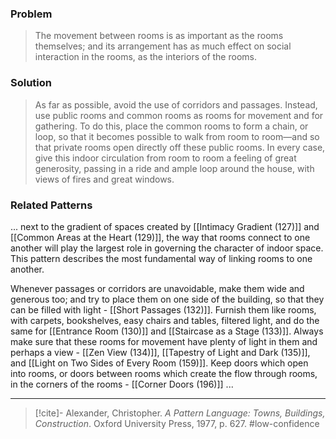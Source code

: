 ### Problem
>The movement between rooms is as important as the rooms themselves; and its arrangement has as much effect on social interaction in the rooms, as the interiors of the rooms.

### Solution
>As far as possible, avoid the use of corridors and passages. Instead, use public rooms and common rooms as rooms for movement and for gathering. To do this, place the common rooms to form a chain, or loop, so that it becomes possible to walk from room to room—and so that private rooms open directly off these public rooms. In every case, give this indoor circulation from room to room a feeling of great generosity, passing in a ride and ample loop around the house, with views of fires and great windows.

### Related Patterns
... next to the gradient of spaces created by [[Intimacy Gradient (127)]] and [[Common Areas at the Heart (129)]], the way that rooms connect to one another will play the largest role in governing the character of indoor space. This pattern describes the most fundamental way of linking rooms to one another.

Whenever passages or corridors are unavoidable, make them wide and generous too; and try to place them on one side of the building, so that they can be filled with light - [[Short Passages (132)]]. Furnish them like rooms, with carpets, bookshelves, easy chairs and tables, filtered light, and do the same for [[Entrance Room (130)]] and [[Staircase as a Stage (133)]]. Always make sure that these rooms for movement have plenty of light in them and perhaps a view - [[Zen View (134)]], [[Tapestry of Light and Dark (135)]], and [[Light on Two Sides of Every Room (159)]]. Keep doors which open into rooms, or doors between rooms which create the flow through rooms, in the corners of the rooms - [[Corner Doors (196)]] ...

---
> [!cite]- Alexander, Christopher. _A Pattern Language: Towns, Buildings, Construction_. Oxford University Press, 1977, p. 627.
> #low-confidence 